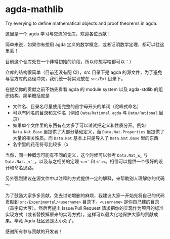 # agda-mathlib

Try everying to define mathematical objects and proof theorems in agda.

这里是一个 agda 学习与交流的仓库，欢迎各位贡献！

简单来说，如果你有想用 agda 定义的数学概念，或者证明数学定理，都可以往这里丢！

目前这个仓库处在一个非常初始的阶段，所以你想写啥都可以：）

仓库的结构很简单（目前还没有配 CI），src 目录下是 agda 的源文件，为了避免与官方库的路径冲突，我们统一将实现放在 `src/Ext` 目录下。

在提交你的贡献之前不妨先看看 agda 的 module system 以及 agda-stdlib 的组织结构。简单概括就是

- 文件名、目录名尽量使用完整的首字母开头的单词（驼峰式命名）
- 可以有同名的目录和文件名（例如 `Data/Rational.agda` 与 `Data/Rational` 目录）
- 如果单个文件里的东西有点太多了可以试试把定义和性质分开。例如 `Data.Nat.Base` 里提供了大部分基础定义，而 `Data.Nat.Properties` 里提供了大量的相关性质。而 `Data.Nat` 基本上只是导入了 `Data.Nat.Base` 里的东西
- 名字里的花花符号比较多（x

当然，同一种概念可能有不同的定义，这个时候可以参考 `Data.Nat_≤_` 与 `Data.Nat._≤′_`，以及与之相关的定理 `≤⇒≤′` 和 `≤′⇒≤`。相信可以提供一个很好的设计和命名思路。

另外强烈建议在源文件中以注释的方式提供一定的解释，来帮助别人理解你的代码～

为了鼓励大家多多贡献，免去讨论增删的麻烦，我建议大家一开始先将自己的代码贡献到 `src/Experimental/<username>` 目录下。`<username>` 是你自己建的目录（首字母大写）。然后再提出 Issue/Pull Request 请求把你的实现作为项目的标准实现方式（或者替换掉原来的实现方式）。这样可以最大化地保护大家的贡献成果。毕竟 Agda 社区还是太小众了。

感谢所有参与贡献的开发者！